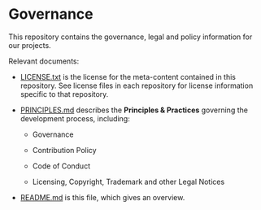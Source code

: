 # Governance

This repository contains the governance, legal and policy information for our projects.

Relevant documents:

* [LICENSE.txt](LICENSE.txt) is the license for the meta-content contained in this repository. See license files in each repository for license information specific to that repository.

* [PRINCIPLES.md](PRINCIPLES.md) describes the **Principles & Practices** governing the development process, including:

  * Governance

  * Contribution Policy

  * Code of Conduct

  * Licensing, Copyright, Trademark and other Legal Notices

* [README.md](README.md) is this file, which gives an overview.
